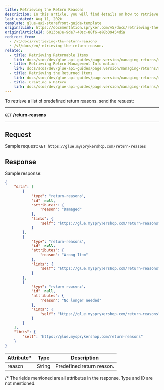 ```yaml
---
title: Retrieving the Return Reasons
description: In this article, you will find details on how to retrieve the return reasons via the Spryker Glue API.
last_updated: Aug 11, 2020
template: glue-api-storefront-guide-template
originalLink: https://documentation.spryker.com/v5/docs/retrieving-the-return-reasons
originalArticleId: 6013be3e-9de7-40ec-88f6-e68b39454d5a
redirect_from:
  - /v5/docs/retrieving-the-return-reasons
  - /v5/docs/en/retrieving-the-return-reasons
related:
  - title: Retrieving Returnable Items
    link: docs/scos/dev/glue-api-guides/page.version/managing-returns/retrieving-returnable-items.html
  - title: Retrieving Return Management Information
    link: docs/scos/dev/glue-api-guides/page.version/managing-returns/retrieving-return-management-information.html
  - title: Retrieving the Returned Items
    link: docs/scos/dev/glue-api-guides/page.version/managing-returns/retrieving-the-returned-items.html
  - title: Creating a Return
    link: docs/scos/dev/glue-api-guides/page.version/managing-returns/creating-a-return.html
---
```


To retrieve a list of predefined return reasons, send the request:
***
`GET` **/return-reasons**
***
## Request
Sample request:  `GET https://glue.mysprykershop.com/return-reasons`

## Response
Sample response: 
```json
{
    "data": [
        {
            "type": "return-reasons",
            "id": null,
            "attributes": {
                "reason": "Damaged"
            },
            "links": {
                "self": "https://glue.mysprykershop.com/return-reasons"
            }
        },
        {
            "type": "return-reasons",
            "id": null,
            "attributes": {
                "reason": "Wrong Item"
            },
            "links": {
                "self": "https://glue.mysprykershop.com/return-reasons"
            }
        },
        {
            "type": "return-reasons",
            "id": null,
            "attributes": {
                "reason": "No longer needed"
            },
            "links": {
                "self": "https://glue.mysprykershop.com/return-reasons"
            }
        }
    ],
    "links": {
        "self": "https://glue.mysprykershop.com/return-reasons"
    }
}
```

| Attribute* | Type | Description |
| --- | --- | --- |
| reason | String | Predefined return reason. |
/* The fields mentioned are all attributes in the response. Type and ID are not mentioned.

